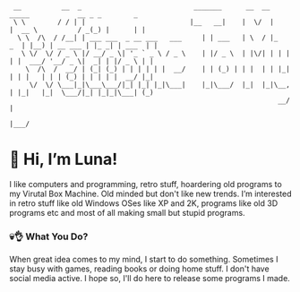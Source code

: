 ```

 __          __  _                            _______      __  __         _____            __ _ _        _ 
 \ \        / / | |                          |__   __|    |  \/  |       |  __ \          / _(_) |      | |
  \ \  /\  / /__| | ___ ___  _ __ ___   ___     | | ___   | \  / |_   _  | |__) | __ ___ | |_ _| | ___  | |
   \ \/  \/ / _ \ |/ __/ _ \| '_ ` _ \ / _ \    | |/ _ \  | |\/| | | | | |  ___/ '__/ _ \|  _| | |/ _ \ | |
    \  /\  /  __/ | (_| (_) | | | | | |  __/    | | (_) | | |  | | |_| | | |   | | | (_) | | | | |  __/ |_|
     \/  \/ \___|_|\___\___/|_| |_| |_|\___|    |_|\___/  |_|  |_|\__, | |_|   |_|  \___/|_| |_|_|\___| (_)
                                                                   __/ |                                   
                                                                  |___/                                    

```

# 👋 Hi, I’m Luna! 
I like computers and programming, retro stuff, hoardering old programs to my Virutal Box Machine. Old minded but don't like new trends. I’m interested in retro stuff like old Windows OSes like XP and 2K, programs like old 3D programs etc and most of all making small but stupid programs.

### 💀👌 What You Do?
When great idea comes to my mind, I start to do something. Sometimes I stay busy with games, reading books or doing home stuff. I don't have social media active. I hope so, I'll do here to release some programs I made.

<!---
TheSparrowhawk1999/TheSparrowhawk1999 is a ✨ special ✨ repository because its `README.md` (this file) appears on your GitHub profile.
You can click the Preview link to take a look at your changes.
--->

